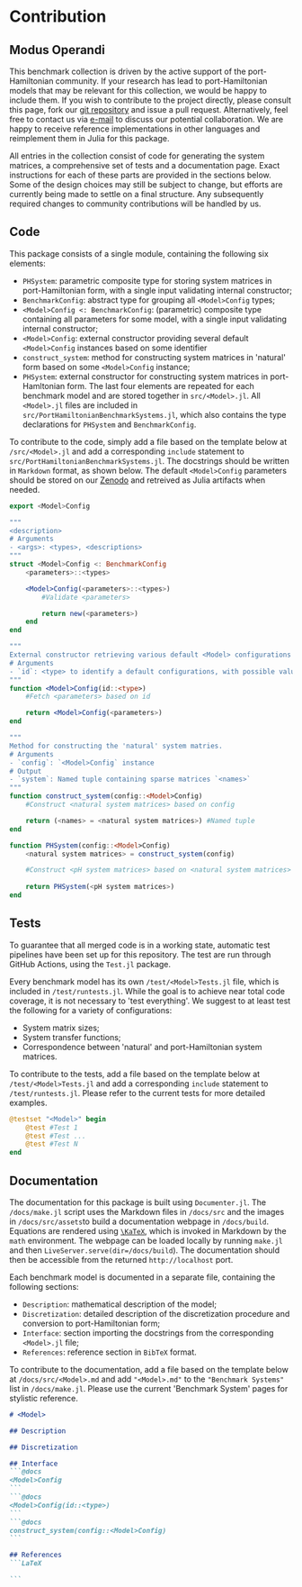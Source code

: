 # Contribution

## Modus Operandi
This benchmark collection is driven by the active support of the port-Hamiltonian community. If your research has lead to port-Hamiltonian models that may be relevant for this collection, we would be happy to include them. If you wish to contribute to the project directly, please consult this page, fork our [git repository](https://github.com/Algopaul/PortHamiltonianBenchmarkSystems.jl/) and issue a pull request. Alternatively, feel free to contact us via [e-mail](mailto:schwerdt@math.tu-berlin.de) to discuss our potential collaboration. We are happy to receive reference implementations in other languages and reimplement them in Julia for this package.

All entries in the collection consist of code for generating the system matrices, a comprehensive set of tests and a documentation page. Exact instructions for each of these parts are provided in the sections below. Some of the design choices may still be subject to change, but efforts are currently being made to settle on a final structure. Any subsequently required changes to community contributions will be handled by us.

## Code
This package consists of a single module, containing the following six elements:
- `PHSystem`: parametric composite type for storing system matrices in port-Hamiltonian form, with a single input validating internal constructor;
- `BenchmarkConfig`: abstract type for grouping all `<Model>Config` types;
- `<Model>Config <: BenchmarkConfig`: (parametric) composite type containing all parameters for some model, with a single input validating internal constructor;
- `<Model>Config`: external constructor providing several default `<Model>Config` instances based on some identifier
- `construct_system`: method for constructing system matrices in 'natural' form based on some `<Model>Config` instance;
- `PHSystem`: external constructor for constructing system matrices in port-Hamltonian form.
The last four elements are repeated for each benchmark model and are stored together in `src/<Model>.jl`. All `<Model>.jl` files are included in `src/PortHamiltonianBenchmarkSystems.jl`, which also contains the type declarations for `PHSystem` and `BenchmarkConfig`.

To contribute to the code, simply add a file based on the template below at `/src/<Model>.jl` and add a corresponding `include` statement to `src/PortHamiltonianBenchmarkSystems.jl`. The docstrings should be written in `Markdown` format, as shown below. The default `<Model>Config` parameters should be stored on our [Zenodo](https://github.com/Algopaul/PortHamiltonianBenchmarkSystems.jl/) and retreived as Julia artifacts when needed.
```julia
export <Model>Config

"""
<description>
# Arguments
- <args>: <types>, <descriptions>
"""
struct <Model>Config <: BenchmarkConfig
    <parameters>::<types>

    <Model>Config(<parameters>::<types>)
        #Validate <parameters>

        return new(<parameters>)
    end
end

"""
External constructor retrieving various default <Model> configurations from Zenodo.
# Arguments
- `id`: <type> to identify a default configurations, with possible values: <values>
"""
function <Model>Config(id::<type>)
    #Fetch <parameters> based on id

    return <Model>Config(<parameters>)
end

"""
Method for constructing the 'natural' system matries.
# Arguments
- `config`: `<Model>Config` instance
# Output
- `system`: Named tuple containing sparse matrices `<names>`
"""
function construct_system(config::<Model>Config)
    #Construct <natural system matrices> based on config

    return (<names> = <natural system matrices>) #Named tuple
end

function PHSystem(config::<Model>Config)
    <natural system matrices> = construct_system(config)

    #Construct <pH system matrices> based on <natural system matrices>
    
    return PHSystem(<pH system matrices>)
end
```

## Tests
To guarantee that all merged code is in a working state, automatic test pipelines have been set up for this repository. The test are run through GitHub Actions, using the `Test.jl` package. 

Every benchmark model has its own `/test/<Model>Tests.jl` file, which is included in `/test/runtests.jl`. While the goal is to achieve near total code coverage, it is not necessary to 'test everything'. We suggest to at least test the following for a variety of configurations:
- System matrix sizes;
- System transfer functions;
- Correspondence between 'natural' and port-Hamiltonian system matrices.

To contribute to the tests, add a file based on the template below at `/test/<Model>Tests.jl` and add a corresponding `include` statement to `/test/runtests.jl`. Please refer to the current tests for more detailed examples.
```julia
@testset "<Model>" begin
    @test #Test 1
    @test #Test ...
    @test #Test N
end
```

## Documentation
The documentation for this package is built using `Documenter.jl`. The `/docs/make.jl` script uses the Markdown files in `/docs/src` and the images in `/docs/src/assets`to build a documentation webpage in `/docs/build`. Equations are rendered using [``\KaTeX``](https://katex.org/), which is invoked in Markdown by the `math` environment. The webpage can be loaded locally by running `make.jl` and then `LiveServer.serve(dir=/docs/build`). The documentation should then be accessible from the returned `http://localhost` port.

Each benchmark model is documented in a separate file, containing the following sections:
- `Description`: mathematical description of the model;
- `Discretization`: detailed description of the discretization procedure and conversion to port-Hamiltonian form;
- `Interface`: section importing the docstrings from the corresponding `<Model>.jl` file;
- `References`: reference section in `BibTeX` format.

To contribute to the documentation, add a file based on the template below at `/docs/src/<Model>.md` and add `"<Model>.md"` to the `"Benchmark Systems"` list in `/docs/make.jl`. Please use the current 'Benchmark System' pages for stylistic reference.
````markdown
# <Model>

## Description

## Discretization

## Interface
```@docs
<Model>Config
```
```@docs
<Model>Config(id::<type>)
```
```@docs
construct_system(config::<Model>Config)
```

## References
```LaTeX

```
````
